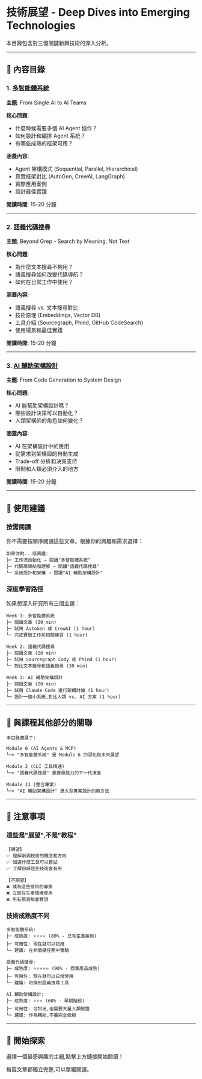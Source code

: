 # 技術展望 - Deep Dives into Emerging Technologies

本目錄包含對三個關鍵新興技術的深入分析。

---

## 📂 內容目錄

### 1. [多智能體系統](./多智能體系統.md)
**主題**: From Single AI to AI Teams

**核心問題**:
- 什麼時候需要多個 AI Agent 協作？
- 如何設計和編排 Agent 系統？
- 有哪些成熟的框架可用？

**涵蓋內容**:
- Agent 架構模式 (Sequential, Parallel, Hierarchical)
- 真實框架對比 (AutoGen, CrewAI, LangGraph)
- 實際應用案例
- 設計最佳實踐

**閱讀時間**: 15-20 分鐘

---

### 2. [語義代碼搜尋](./語義代碼搜尋.md)
**主題**: Beyond Grep - Search by Meaning, Not Text

**核心問題**:
- 為什麼文本搜尋不夠用？
- 語義搜尋如何改變代碼導航？
- 如何在日常工作中使用？

**涵蓋內容**:
- 語義搜尋 vs. 文本搜尋對比
- 技術原理 (Embeddings, Vector DB)
- 工具介紹 (Sourcegraph, Phind, GitHub CodeSearch)
- 使用場景和最佳實踐

**閱讀時間**: 15-20 分鐘

---

### 3. [AI 輔助架構設計](./AI輔助架構設計.md)
**主題**: From Code Generation to System Design

**核心問題**:
- AI 能幫助架構設計嗎？
- 哪些設計決策可以自動化？
- 人類架構師的角色如何變化？

**涵蓋內容**:
- AI 在架構設計中的應用
- 從需求到架構圖的自動生成
- Trade-off 分析和決策支持
- 限制和人類必須介入的地方

**閱讀時間**: 15-20 分鐘

---

## 🎯 使用建議

### 按需閱讀

你不需要按順序閱讀這些文章。根據你的興趣和需求選擇：

```
如果你對...感興趣:
├─ 工作流自動化 → 閱讀"多智能體系統"
├─ 代碼庫導航和理解 → 閱讀"語義代碼搜尋"
└─ 系統設計和架構 → 閱讀"AI 輔助架構設計"
```

### 深度學習路徑

如果想深入研究所有三個主題：

```
Week 1: 多智能體系統
├─ 閱讀文章 (20 min)
├─ 試用 AutoGen 或 CrewAI (1 hour)
└─ 完成實驗工作坊相關練習 (1 hour)

Week 2: 語義代碼搜尋
├─ 閱讀文章 (20 min)
├─ 試用 Sourcegraph Cody 或 Phind (1 hour)
└─ 對比文本搜尋和語義搜尋 (30 min)

Week 3: AI 輔助架構設計
├─ 閱讀文章 (20 min)
├─ 試用 Claude Code 進行架構討論 (1 hour)
└─ 設計一個小系統,對比人類 vs. AI 方案 (1 hour)
```

---

## 🔗 與課程其他部分的關聯

```
本目錄擴展了:

Module 6 (AI Agents & MCP)
└─> "多智能體系統" 是 Module 6 的深化和未來展望

Module 2 (CLI 工具精通)
└─> "語義代碼搜尋" 是搜尋能力的下一代演進

Module 11 (整合專案)
└─> "AI 輔助架構設計" 是大型專案設計的新方法
```

---

## 📌 注意事項

### 這些是"展望",不是"教程"

```
【期望】
✅ 理解新興技術的概念和方向
✅ 知道什麼工具可以嘗試
✅ 了解何時這些技術會有用

【不期望】
❌ 成為這些技術的專家
❌ 立即在生產環境使用
❌ 所有預測都會實現
```

### 技術成熟度不同

```
多智能體系統:
├─ 成熟度: ⭐⭐⭐⭐ (80% - 已有生產案例)
├─ 可用性: 現在就可以試用
└─ 建議: 在非關鍵任務中實驗

語義代碼搜尋:
├─ 成熟度: ⭐⭐⭐⭐⭐ (90% - 商業產品成熟)
├─ 可用性: 現在就可以日常使用
└─ 建議: 切換到語義搜尋工具

AI 輔助架構設計:
├─ 成熟度: ⭐⭐⭐ (60% - 早期階段)
├─ 可用性: 可試用,但需要大量人類驗證
└─ 建議: 作為輔助,不要完全依賴
```

---

## 🚀 開始探索

選擇一個最感興趣的主題,點擊上方鏈接開始閱讀！

每篇文章都獨立完整,可以單獨閱讀。
